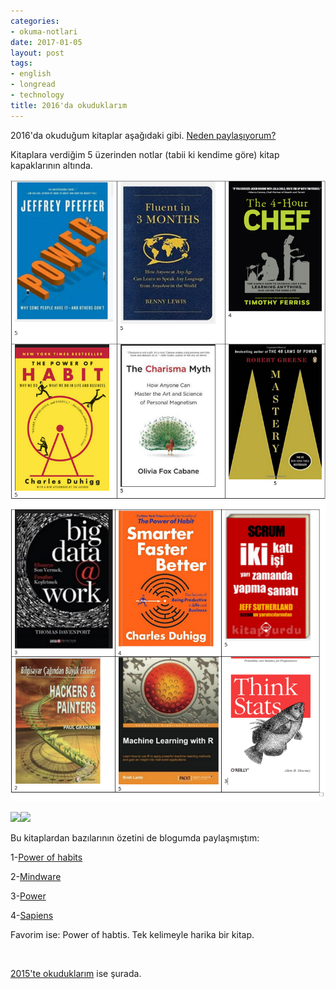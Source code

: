 ```yaml
---
categories:
- okuma-notlari
date: 2017-01-05
layout: post
tags:
- english
- longread
- technology
title: 2016'da okuduklarım
---
```


2016'da okuduğum kitaplar aşağıdaki gibi. [Neden paylaşıyorum?](http://suatatan.com/blog/2013/05/31/suat-atanin-okuma-notlari-neden-var-neden/)

Kitaplara verdiğim 5 üzerinden notlar (tabii ki kendime göre) kitap kapaklarının altında.

![](/images/2016k1.png) ![](/images/2016k2.png)

![](/images/2016k3-202x300.png)![](/images/sapiens-201x300.png)

Bu kitaplardan bazılarının özetini de blogumda paylaşmıştım:

1-[Power of habits](http://suatatan.com/blog/2016/05/24/the-power-of-habits-aliskanliklarin-gucu-artik/) 

2-[Mindware](http://suatatan.com/blog/2016/09/27/mindware-beyniniz-bir-akilli-telefon-uygulamasi/)

3-[Power](http://suatatan.com/blog/2016/03/17/guc-neden-bazilari-ona-sahipken-bazilari/)

4-[Sapiens](http://suatatan.com/blog/2016/11/21/sapiens-insanligin-eglenceli-tarihi/)

Favorim ise: Power of habtis. Tek kelimeyle harika bir kitap.

 

[2015'te okuduklarım](http://suatatan.com/blog/2015/12/21/2015te-hangi-kitaplari-okudum/) ise şurada.
